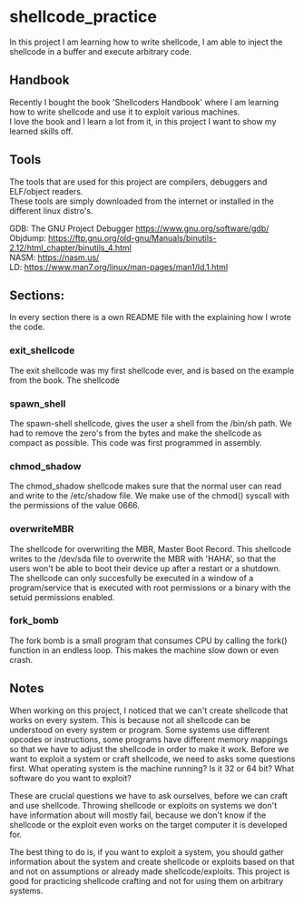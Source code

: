 # shellcode_practice
In this project I am learning how to write shellcode, I am able to inject the shellcode in a buffer and execute arbitrary code.

## Handbook
Recently I bought the book 'Shellcoders Handbook' where I am learning how to write shellcode and use it to exploit various machines.  
I love the book and I learn a lot from it, in this project I want to show my learned skills off.

## Tools
The tools that are used for this project are compilers, debuggers and ELF/object readers.  
These tools are simply downloaded from the internet or installed in the different linux distro's.
  
  
GDB: The GNU Project Debugger https://www.gnu.org/software/gdb/  
Objdump: https://ftp.gnu.org/old-gnu/Manuals/binutils-2.12/html_chapter/binutils_4.html  
NASM: https://nasm.us/  
LD: https://www.man7.org/linux/man-pages/man1/ld.1.html  


## Sections:
In every section there is a own README file with  the explaining how I wrote the code. 

### exit_shellcode
The exit shellcode was my first shellcode ever, and is based on the example from the book. The shellcode 

### spawn_shell
The spawn-shell shellcode, gives the user a shell from the /bin/sh path. We had to remove the zero's from the bytes and make the shellcode as compact as possible. This code was first programmed in assembly.

### chmod_shadow
The chmod_shadow shellcode makes sure that the normal user can read and write to the /etc/shadow file. We make use of the chmod() syscall with the permissions of the value 0666. 

### overwriteMBR
The shellcode for overwriting the MBR, Master Boot Record. This shellcode writes to the /dev/sda file to overwrite the MBR with 'HAHA', so that the users won't be able to boot their device up after a restart or a shutdown. The shellcode can only succesfully be executed in a window of a program/service that is executed with root permissions or a binary with the setuid permissions enabled. 

### fork_bomb
The fork bomb is a small program that consumes CPU by calling the fork() function in an endless loop. This makes 
the machine slow down or even crash. 

## Notes
When working on this project, I noticed that we can't create shellcode that works on every system. This is because not all shellcode can be understood on every 
system or program. Some systems use different opcodes or instructions, some programs have different memory mappings so that we have to adjust the shellcode in
order to make it work. Before we want to exploit a system or craft shellcode, 
we need to asks some questions first. What operating system is the machine running? Is it 32 or 64 bit? What software do you want to exploit?
  
These are crucial questions we have to ask ourselves, before we can craft and use shellcode. Throwing shellcode or exploits on systems we don't have information about will mostly fail, because we don't know if the shellcode or the exploit even works on the target computer it is developed for.  

The best thing to do is, if you want to exploit a system, you should gather information about the system and create shellcode or exploits based on that and not 
on assumptions or already made shellcode/exploits. This project is good for practicing shellcode crafting and not for using them on arbitrary systems.
